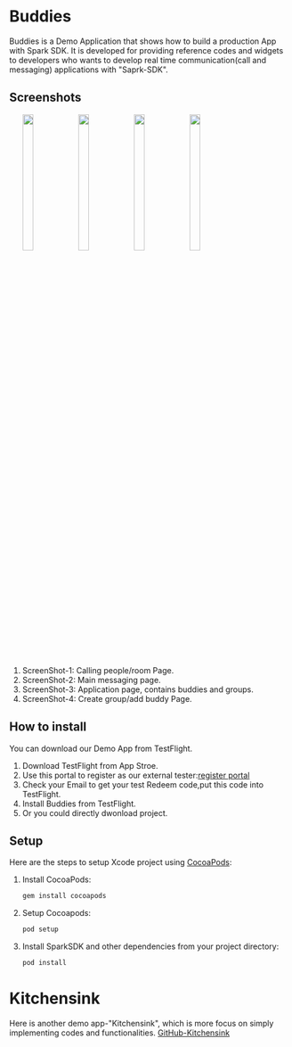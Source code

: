 # Buddies

Buddies is a Demo Application that shows how to build a production App with Spark SDK. It is developed for providing reference codes and widgets to developers who wants to develop real time communication(call and messaging) applications with "Saprk-SDK".

## Screenshots 
<ul>
<img src="https://github.com/ciscospark/spark-ios-sdk-example-buddies/blob/develop/ScreenShots/S_4.jpg" width="20%" height="25%">
<img src="https://github.com/ciscospark/spark-ios-sdk-example-buddies/blob/develop/ScreenShots/S_2.jpg" width="20%" height="25%">
<img src="https://github.com/ciscospark/spark-ios-sdk-example-buddies/blob/develop/ScreenShots/S_3.jpg" width="20%" height="25%">
<img src="https://github.com/ciscospark/spark-ios-sdk-example-buddies/blob/develop/ScreenShots/S_1.jpg" width="20%" height="25%">
</ul>

1. ScreenShot-1: Calling people/room Page.
1. ScreenShot-2: Main messaging page.
1. ScreenShot-3: Application page, contains buddies and groups.
1. ScreenShot-4: Create group/add buddy Page.

## How to install
You can download our Demo App from TestFlight.
1. Download TestFlight from App Stroe.
1. Use this portal to register as our external tester:[register portal](https://buddies-ios-beta-user-signup.herokuapp.com/?token=MTcHLfVhezEow4VqgWwPTRfcKZPoXCeT
)
1. Check your Email to get your test Redeem code,put this code into TestFlight.
1. Install Buddies from TestFlight.
1. Or you could directly dwonload project.

## Setup
Here are the steps to setup Xcode project using [CocoaPods](http://cocoapods.org):

1. Install CocoaPods:
    ```bash
    gem install cocoapods
    ```

2. Setup Cocoapods:
    ```bash
    pod setup
    ```

3. Install SparkSDK and other dependencies from your project directory:

    ```bash
    pod install
    ```
# Kitchensink
Here is another demo app-"Kitchensink", which is more focus on simply implementing codes and functionalities.
[GitHub-Kitchensink](https://github.com/ciscospark/spark-ios-sdk-example) 
